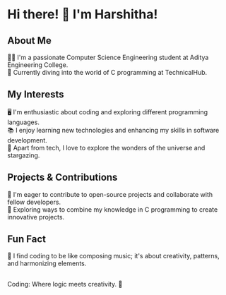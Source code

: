 # Hi there! 👋 I'm Harshitha!

## About Me
👩‍🎓 I'm a passionate Computer Science Engineering student at Aditya Engineering College.  
🌟 Currently diving into the world of C programming at TechnicalHub.

## My Interests
🖥 I'm enthusiastic about coding and exploring different programming languages.  
📚 I enjoy learning new technologies and enhancing my skills in software development.  
🌌 Apart from tech, I love to explore the wonders of the universe and stargazing.

## Projects & Contributions
🚀 I'm eager to contribute to open-source projects and collaborate with fellow developers.  
🔭 Exploring ways to combine my knowledge in C programming to create innovative projects.

## Fun Fact
🎵 I find coding to be like composing music; it's about creativity, patterns, and harmonizing elements.

##
Coding: Where logic meets creativity. 🌟

